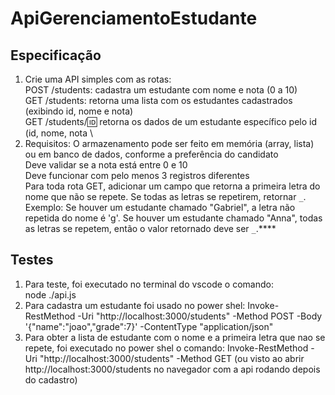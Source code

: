 # ApiGerenciamentoEstudante

## Especificação
1. Crie uma API simples com as rotas: \
POST /students: cadastra um estudante com nome e nota (0 a 10) \
GET /students: retorna uma lista com os estudantes cadastrados (exibindo id, nome e nota) \
GET /students/:id: retorna os dados de um estudante específico pelo id (id, nome, nota \
2. Requisitos:
O armazenamento pode ser feito em memória (array, lista) ou em banco de dados, conforme a preferência do candidato \
Deve validar se a nota está entre 0 e 10 \
Deve funcionar com pelo menos 3 registros diferentes \
Para toda rota GET, adicionar um campo que retorna a primeira letra do nome que não se repete. Se todas as letras se repetirem, retornar `` _ ``. \
​​Exemplo: Se houver um estudante chamado "Gabriel", a letra não repetida do nome é 'g'. Se houver um estudante chamado "Anna", todas as letras se repetem, então o valor retornado deve ser `` _ ``.****

## Testes
1. Para teste, foi executado no terminal do vscode o comando:   
node ./api.js
2. Para cadastra um estudante foi usado no power shel:
Invoke-RestMethod -Uri "http://localhost:3000/students" -Method POST -Body '{"name":"joao","grade":7}' -ContentType "application/json"
3. Para obter a lista de estudante com o nome e a primeira letra que nao se repete, foi executado no power shel o comando:
Invoke-RestMethod -Uri "http://localhost:3000/students" -Method GET
(ou visto ao abrir http://localhost:3000/students no navegador com a api rodando depois do cadastro)
